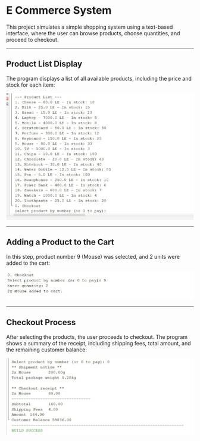 # E Commerce System

This project simulates a simple shopping system using a text-based interface, where the user can browse products, choose quantities, and proceed to checkout.

---

## Product List Display

The program displays a list of all available products, including the price and stock for each item:

![Product List](./images/product_list.jpg)

---

## Adding a Product to the Cart

In this step, product number 9 (Mouse) was selected, and 2 units were added to the cart:

![Add to Cart](./images/add_product_to_cart.jpg)

---

## Checkout Process

After selecting the products, the user proceeds to checkout. The program shows a summary of the receipt, including shipping fees, total amount, and the remaining customer balance:

![Checkout Receipt](./images/checkout_receipt.jpg)
